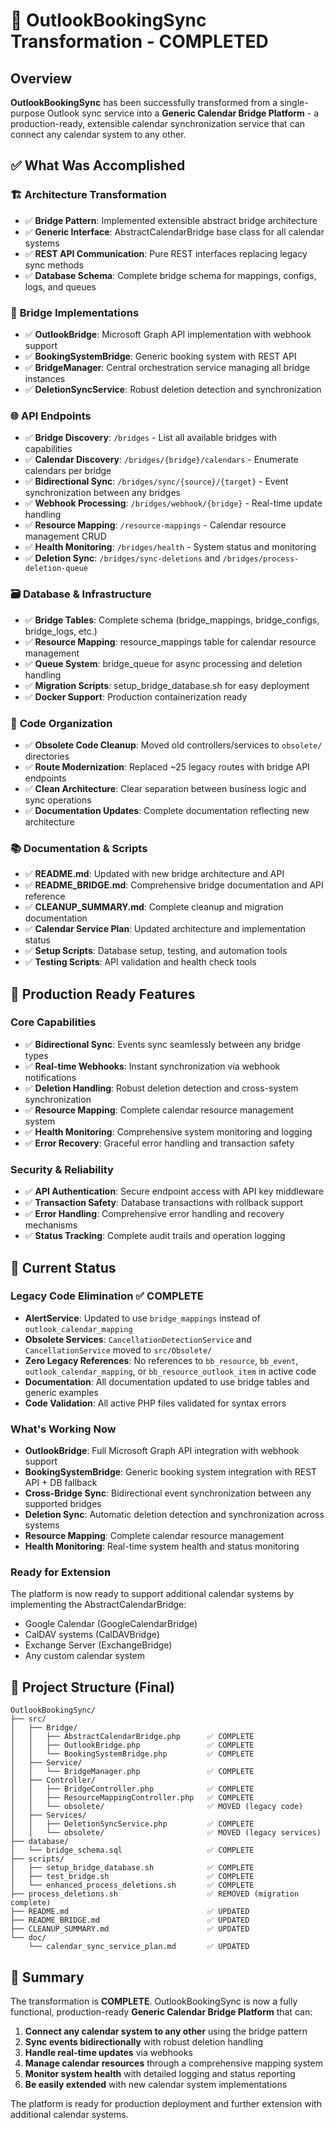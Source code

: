 # 🎉 OutlookBookingSync Transformation - COMPLETED

## Overview

**OutlookBookingSync** has been successfully transformed from a single-purpose Outlook sync service into a **Generic Calendar Bridge Platform** - a production-ready, extensible calendar synchronization service that can connect any calendar system to any other.

## ✅ What Was Accomplished

### 🏗️ **Architecture Transformation**
- ✅ **Bridge Pattern**: Implemented extensible abstract bridge architecture
- ✅ **Generic Interface**: AbstractCalendarBridge base class for all calendar systems
- ✅ **REST API Communication**: Pure REST interfaces replacing legacy sync methods
- ✅ **Database Schema**: Complete bridge schema for mappings, configs, logs, and queues

### 🔌 **Bridge Implementations**
- ✅ **OutlookBridge**: Microsoft Graph API implementation with webhook support
- ✅ **BookingSystemBridge**: Generic booking system with REST API
- ✅ **BridgeManager**: Central orchestration service managing all bridge instances
- ✅ **DeletionSyncService**: Robust deletion detection and synchronization

### 🌐 **API Endpoints**
- ✅ **Bridge Discovery**: `/bridges` - List all available bridges with capabilities
- ✅ **Calendar Discovery**: `/bridges/{bridge}/calendars` - Enumerate calendars per bridge
- ✅ **Bidirectional Sync**: `/bridges/sync/{source}/{target}` - Event synchronization between any bridges
- ✅ **Webhook Processing**: `/bridges/webhook/{bridge}` - Real-time update handling
- ✅ **Resource Mapping**: `/resource-mappings` - Calendar resource management CRUD
- ✅ **Health Monitoring**: `/bridges/health` - System status and monitoring
- ✅ **Deletion Sync**: `/bridges/sync-deletions` and `/bridges/process-deletion-queue`

### 🗃️ **Database & Infrastructure**
- ✅ **Bridge Tables**: Complete schema (bridge_mappings, bridge_configs, bridge_logs, etc.)
- ✅ **Resource Mapping**: resource_mappings table for calendar resource management
- ✅ **Queue System**: bridge_queue for async processing and deletion handling
- ✅ **Migration Scripts**: setup_bridge_database.sh for easy deployment
- ✅ **Docker Support**: Production containerization ready

### 🧹 **Code Organization**
- ✅ **Obsolete Code Cleanup**: Moved old controllers/services to `obsolete/` directories
- ✅ **Route Modernization**: Replaced ~25 legacy routes with bridge API endpoints
- ✅ **Clean Architecture**: Clear separation between business logic and sync operations
- ✅ **Documentation Updates**: Complete documentation reflecting new architecture

### 📚 **Documentation & Scripts**
- ✅ **README.md**: Updated with new bridge architecture and API
- ✅ **README_BRIDGE.md**: Comprehensive bridge documentation and API reference
- ✅ **CLEANUP_SUMMARY.md**: Complete cleanup and migration documentation
- ✅ **Calendar Service Plan**: Updated architecture and implementation status
- ✅ **Setup Scripts**: Database setup, testing, and automation tools
- ✅ **Testing Scripts**: API validation and health check tools

## 🚀 Production Ready Features

### **Core Capabilities**
- ✅ **Bidirectional Sync**: Events sync seamlessly between any bridge types
- ✅ **Real-time Webhooks**: Instant synchronization via webhook notifications
- ✅ **Deletion Handling**: Robust deletion detection and cross-system synchronization
- ✅ **Resource Mapping**: Complete calendar resource management system
- ✅ **Health Monitoring**: Comprehensive system monitoring and logging
- ✅ **Error Recovery**: Graceful error handling and transaction safety

### **Security & Reliability**
- ✅ **API Authentication**: Secure endpoint access with API key middleware
- ✅ **Transaction Safety**: Database transactions with rollback support
- ✅ **Error Handling**: Comprehensive error handling and recovery mechanisms
- ✅ **Status Tracking**: Complete audit trails and operation logging

## 🎯 Current Status

### **Legacy Code Elimination** ✅ COMPLETE
- **AlertService**: Updated to use `bridge_mappings` instead of `outlook_calendar_mapping`
- **Obsolete Services**: `CancellationDetectionService` and `CancellationService` moved to `src/Obsolete/`
- **Zero Legacy References**: No references to `bb_resource`, `bb_event`, `outlook_calendar_mapping`, or `bb_resource_outlook_item` in active code
- **Documentation**: All documentation updated to use bridge tables and generic examples
- **Code Validation**: All active PHP files validated for syntax errors

### **What's Working Now**
- **OutlookBridge**: Full Microsoft Graph API integration with webhook support
- **BookingSystemBridge**: Generic booking system integration with REST API + DB fallback
- **Cross-Bridge Sync**: Bidirectional event synchronization between any supported bridges
- **Deletion Sync**: Automatic deletion detection and synchronization across systems
- **Resource Mapping**: Complete calendar resource management
- **Health Monitoring**: Real-time system health and status monitoring

### **Ready for Extension**
The platform is now ready to support additional calendar systems by implementing the AbstractCalendarBridge:
- Google Calendar (GoogleCalendarBridge)
- CalDAV systems (CalDAVBridge)
- Exchange Server (ExchangeBridge)
- Any custom calendar system

## 📁 Project Structure (Final)

```
OutlookBookingSync/
├── src/
│   ├── Bridge/
│   │   ├── AbstractCalendarBridge.php      ✅ COMPLETE
│   │   ├── OutlookBridge.php               ✅ COMPLETE
│   │   └── BookingSystemBridge.php         ✅ COMPLETE
│   ├── Service/
│   │   └── BridgeManager.php               ✅ COMPLETE
│   ├── Controller/
│   │   ├── BridgeController.php            ✅ COMPLETE
│   │   ├── ResourceMappingController.php   ✅ COMPLETE
│   │   └── obsolete/                       ✅ MOVED (legacy code)
│   ├── Services/
│   │   ├── DeletionSyncService.php         ✅ COMPLETE
│   │   └── obsolete/                       ✅ MOVED (legacy services)
├── database/
│   └── bridge_schema.sql                   ✅ COMPLETE
├── scripts/
│   ├── setup_bridge_database.sh            ✅ COMPLETE
│   ├── test_bridge.sh                      ✅ COMPLETE
│   └── enhanced_process_deletions.sh       ✅ COMPLETE
├── process_deletions.sh                    ✅ REMOVED (migration complete)
├── README.md                               ✅ UPDATED
├── README_BRIDGE.md                        ✅ UPDATED
├── CLEANUP_SUMMARY.md                      ✅ UPDATED
└── doc/
    └── calendar_sync_service_plan.md       ✅ UPDATED
```

## 🎉 Summary

The transformation is **COMPLETE**. OutlookBookingSync is now a fully functional, production-ready **Generic Calendar Bridge Platform** that can:

1. **Connect any calendar system to any other** using the bridge pattern
2. **Sync events bidirectionally** with robust deletion handling
3. **Handle real-time updates** via webhooks
4. **Manage calendar resources** through a comprehensive mapping system
5. **Monitor system health** with detailed logging and status reporting
6. **Be easily extended** with new calendar system implementations

The platform is ready for production deployment and further extension with additional calendar systems.
